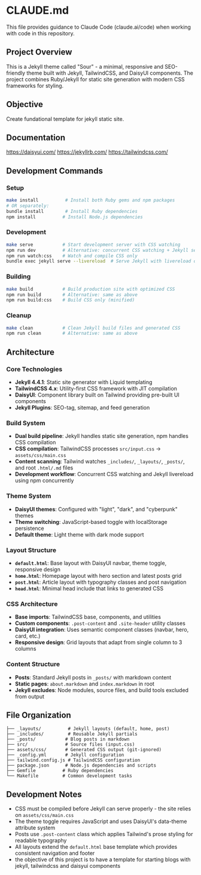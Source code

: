 # CLAUDE.md

This file provides guidance to Claude Code (claude.ai/code) when working with code in this repository.

## Project Overview

This is a Jekyll theme called "Sour" - a minimal, responsive and SEO-friendly theme built with Jekyll, TailwindCSS, and DaisyUI components. The project combines Ruby/Jekyll for static site generation with modern CSS frameworks for styling.

## Objective

Create fundational template for jekyll static site. 

## Documentation
https://daisyui.com/
https://jekyllrb.com/
https://tailwindcss.com/

## Development Commands

### Setup
```bash
make install          # Install both Ruby gems and npm packages
# OR separately:
bundle install        # Install Ruby dependencies
npm install          # Install Node.js dependencies
```

### Development
```bash
make serve           # Start development server with CSS watching
npm run dev          # Alternative: concurrent CSS watching + Jekyll serve with livereload
npm run watch:css    # Watch and compile CSS only
bundle exec jekyll serve --livereload  # Serve Jekyll with livereload only
```

### Building
```bash
make build           # Build production site with optimized CSS
npm run build        # Alternative: same as above
npm run build:css    # Build CSS only (minified)
```

### Cleanup
```bash
make clean           # Clean Jekyll build files and generated CSS
npm run clean        # Alternative: same as above
```

## Architecture

### Core Technologies
- **Jekyll 4.4.1**: Static site generator with Liquid templating
- **TailwindCSS 4.x**: Utility-first CSS framework with JIT compilation
- **DaisyUI**: Component library built on Tailwind providing pre-built UI components
- **Jekyll Plugins**: SEO-tag, sitemap, and feed generation

### Build System
- **Dual build pipeline**: Jekyll handles static site generation, npm handles CSS compilation
- **CSS compilation**: TailwindCSS processes `src/input.css` → `assets/css/main.css`
- **Content scanning**: Tailwind watches `_includes/`, `_layouts/`, `_posts/`, and root `.html/.md` files
- **Development workflow**: Concurrent CSS watching and Jekyll livereload using npm concurrently

### Theme System
- **DaisyUI themes**: Configured with "light", "dark", and "cyberpunk" themes
- **Theme switching**: JavaScript-based toggle with localStorage persistence
- **Default theme**: Light theme with dark mode support

### Layout Structure
- **`default.html`**: Base layout with DaisyUI navbar, theme toggle, responsive design
- **`home.html`**: Homepage layout with hero section and latest posts grid
- **`post.html`**: Article layout with typography classes and post navigation
- **`head.html`**: Minimal head include that links to generated CSS

### CSS Architecture
- **Base imports**: TailwindCSS base, components, and utilities
- **Custom components**: `.post-content` and `.site-header` utility classes
- **DaisyUI integration**: Uses semantic component classes (navbar, hero, card, etc.)
- **Responsive design**: Grid layouts that adapt from single column to 3 columns

### Content Structure
- **Posts**: Standard Jekyll posts in `_posts/` with markdown content
- **Static pages**: `about.markdown` and `index.markdown` in root
- **Jekyll excludes**: Node modules, source files, and build tools excluded from output

## File Organization

```
├── _layouts/          # Jekyll layouts (default, home, post)
├── _includes/         # Reusable Jekyll partials 
├── _posts/           # Blog posts in markdown
├── src/              # Source files (input.css)
├── assets/css/       # Generated CSS output (git-ignored)
├── _config.yml       # Jekyll configuration
├── tailwind.config.js # TailwindCSS configuration
├── package.json      # Node.js dependencies and scripts
├── Gemfile          # Ruby dependencies
└── Makefile         # Common development tasks
```


## Development Notes

- CSS must be compiled before Jekyll can serve properly - the site relies on `assets/css/main.css`
- The theme toggle requires JavaScript and uses DaisyUI's data-theme attribute system
- Posts use `.post-content` class which applies Tailwind's prose styling for readable typography
- All layouts extend the `default.html` base template which provides consistent navigation and footer
- the objective of this project is to have a template for starting blogs with jekyll, tailwindcss and daisyui components